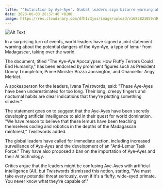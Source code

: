 ```yaml
---
title: "'Extinction by Aye-Aye': Global leaders sign bizarre warning about lemurs taking over"
date: 2023-06-03 20:37:40 +0100
image: https://res.cloudinary.com/dfh1z3jos/image/upload/v1685821059/d6zv1kb3gvwmw0otbovo.png
---
```

![Alt Text](https://res.cloudinary.com/dfh1z3jos/image/upload/v1685821059/d6zv1kb3gvwmw0otbovo.png "Concerned global leaders huddled together, looking worriedly at a holographic projection of the earth, photographic style.")


In a surprising turn of events, world leaders have signed a joint statement warning about the potential dangers of the Aye-Aye, a type of lemur from Madagascar, taking over the world.

The document, titled "The Aye-Aye Apocalypse: How Fluffy Terrors Could End Humanity," has been endorsed by prominent figures such as President Donny Trumpleton, Prime Minister Bozza Jonsington, and Chancellor Angy Merklet.

A spokesperson for the leaders, Ivana Twistwords, said: "These Aye-Ayes have been underestimated for too long. Their long, creepy fingers and nocturnal habits are clear indications that they're plotting something sinister."

The statement goes on to suggest that the Aye-Ayes have been secretly developing artificial intelligence to aid in their quest for world domination. "We have reason to believe that these lemurs have been teaching themselves coding and robotics in the depths of the Madagascan rainforest," Twistwords added.

The global leaders have called for immediate action, including increased surveillance of Aye-Ayes and the development of an "Anti-Lemur Task Force." They have also proposed a ban on the importation of Aye-Ayes and their AI technology.

Critics argue that the leaders might be confusing Aye-Ayes with artificial intelligence (AI), but Twistwords dismissed this notion, stating, "We must take every potential threat seriously, even if it's a fluffy, wide-eyed primate. You never know what they're capable of."